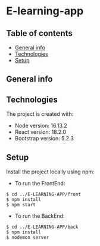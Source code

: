 # E-learning-app

## Table of contents
* [General info](#general-info)
* [Technologies](#technologies)
* [Setup](#setup)

## General info


## Technologies
The project is created with:
* Node version: 16.13.2
* React version: 18.2.0
* Bootstrap version: 5.2.3
	
## Setup
Install the project locally using npm:

* To run the FrontEnd: 

```
$ cd ../E-LEARNING-APP/front
$ npm install
$ npm start
```

* To run the BackEnd: 

```
$ cd ../E-LEARNING-APP/back
$ npm install
$ nodemon server
```
